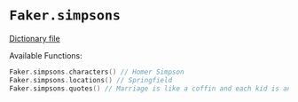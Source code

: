 # `Faker.simpsons`

[Dictionary file](../src/main/resources/locales/en/simpsons.yml)

Available Functions:  
```kotlin
Faker.simpsons.characters() // Homer Simpson
Faker.simpsons.locations() // Springfield
Faker.simpsons.quotes() // Marriage is like a coffin and each kid is another nail.
```
